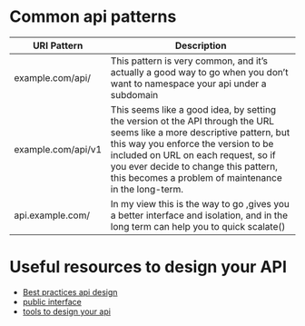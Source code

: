 # Common api patterns 

| URI Pattern | Description |
| --- | --- |
| example.com/api/ | This pattern is very common, and it’s actually a good way to go when you don’t want to namespace your api under a subdomain |
| example.com/api/v1 | This seems like a good idea, by setting the version ot the API through the URL seems like a more descriptive pattern, but this way you enforce the version to be included on URL on each request, so if you ever decide to change this pattern, this becomes a problem of maintenance in the long-term. |
| api.example.com/ | In my view this is the way to go ,gives you a better interface and isolation, and in the long term can help you to quick scalate() |

# Useful resources to design your API
- [Best practices api design](https://docs.microsoft.com/zh-cn/azure/architecture/best-practices/api-design)
-  [public interface](https://martinfowler.com/ieeeSoftware/published.pdf)
-  [tools to design your api](https://swagger.io/tools/swaggerhub/)



